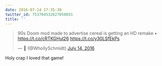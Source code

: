 ```yaml
---
date: 2016-07-14 17:35:38
twitter_id: 753704532627058691
title: ''
---
```


<blockquote class="twitter-tweet"><p lang="en" dir="ltr">90s Doom mod made to advertise cereal is getting an HD remake • <a href="https://t.co/cRTKGHul26">https://t.co/cRTKGHul26</a> <a href="https://t.co/y30LSfEkPs">https://t.co/y30LSfEkPs</a></p>&mdash; 🤧 (@WhollySchmidt) <a href="https://twitter.com/WhollySchmidt/status/753697965693435908?ref_src=twsrc%5Etfw">July 14, 2016</a></blockquote>
<script async src="https://platform.twitter.com/widgets.js" charset="utf-8"></script>

Holy crap I loved that game! 

